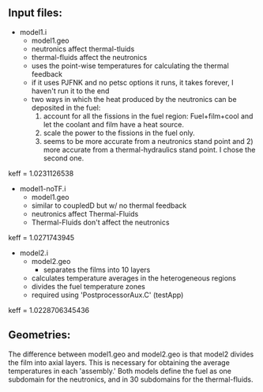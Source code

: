 Input files:
------------

* model1.i
	- model1.geo
	- neutronics affect thermal-tluids
	- thermal-fluids affect the neutronics
	- uses the point-wise temperatures for calculating the thermal feedback
	- if it uses PJFNK and no petsc options it runs, it takes forever, I haven't run it to the end
	- two ways in which the heat produced by the neutronics can be deposited in the fuel:
	  1) account for all the fissions in the fuel region: Fuel+film+cool
	  and let the coolant and film have a heat source.
	  2) scale the power to the fissions in the fuel only.
	  1) seems to be more accurate from a neutronics stand point and 2)
	  more accurate from a thermal-hydraulics stand point.
	  I chose the second one.

keff = 1.0231126538

* model1-noTF.i
	- model1.geo
	- similar to coupledD but w/ no thermal feedback
	- neutronics affect Thermal-Fluids
	- Thermal-Fluids don't affect the neutronics 

keff = 1.0271743945

* model2.i
	- model2.geo
		* separates the films into 10 layers
	- calculates temperature averages in the heterogeneous regions
	- divides the fuel temperature zones
	- required using 'PostprocessorAux.C' (testApp)

keff = 1.0228706345436

Geometries:
-----------
The difference between model1.geo and model2.geo is that model2 divides the film into axial layers.
This is necessary for obtaining the average temperatures in each 'assembly.'
Both models define the fuel as one subdomain for the neutronics, and in 30 subdomains for the thermal-fluids.
